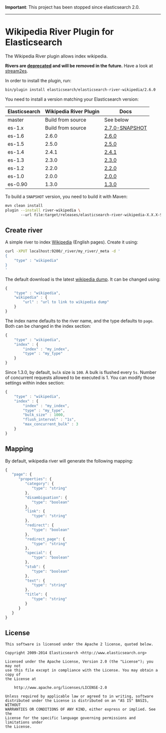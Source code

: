 **Important**: This project has been stopped since elasticsearch 2.0.

----

Wikipedia River Plugin for Elasticsearch
==================================

The Wikipedia River plugin allows index wikipedia.

**Rivers are [deprecated](https://www.elastic.co/blog/deprecating_rivers) and will be removed in the future.**
Have a look at [stream2es](https://github.com/elastic/stream2es#wikipedia).

In order to install the plugin, run: 

```sh
bin/plugin install elasticsearch/elasticsearch-river-wikipedia/2.6.0
```

You need to install a version matching your Elasticsearch version:

|       Elasticsearch    | Wikipedia River Plugin|                                                             Docs                                                                   |
|------------------------|-------------------|------------------------------------------------------------------------------------------------------------------------------------|
|    master              | Build from source | See below                                                                                                                          |
|    es-1.x              | Build from source  | [2.7.0-SNAPSHOT](https://github.com/elasticsearch/elasticsearch-river-wikipedia/tree/es-1.x/#version-270-snapshot-for-elasticsearch-1x)|
|    es-1.6              |     2.6.0         | [2.6.0](https://github.com/elastic/elasticsearch-river-wikipedia/tree/v2.6.0/#version-260-for-elasticsearch-16)                  |
|    es-1.5              |     2.5.0         | [2.5.0](https://github.com/elastic/elasticsearch-river-wikipedia/tree/v2.5.0/#version-250-for-elasticsearch-15)                  |
|    es-1.4              |     2.4.1         | [2.4.1](https://github.com/elasticsearch/elasticsearch-river-wikipedia/tree/v2.4.1/#version-241-for-elasticsearch-14)                  |
|    es-1.3              |     2.3.0         | [2.3.0](https://github.com/elasticsearch/elasticsearch-river-wikipedia/tree/v2.3.0/#version-230-for-elasticsearch-13)                  |
|    es-1.2              |     2.2.0         | [2.2.0](https://github.com/elasticsearch/elasticsearch-river-wikipedia/tree/v2.2.0/#wikipedia-river-plugin-for-elasticsearch)      |
|    es-1.0              |     2.0.0         | [2.0.0](https://github.com/elasticsearch/elasticsearch-river-wikipedia/tree/v2.0.0/#wikipedia-river-plugin-for-elasticsearch)      |
|    es-0.90             |     1.3.0         | [1.3.0](https://github.com/elasticsearch/elasticsearch-river-wikipedia/tree/v1.3.0/#wikipedia-river-plugin-for-elasticsearch)      |

To build a `SNAPSHOT` version, you need to build it with Maven:

```bash
mvn clean install
plugin --install river-wikipedia \ 
       --url file:target/releases/elasticsearch-river-wikipedia-X.X.X-SNAPSHOT.zip
```

Create river
------------

A simple river to index [Wikipedia](http://en.wikipedia.org) (English pages). Create it using:

```sh
curl -XPUT localhost:9200/_river/my_river/_meta -d '
{
    "type" : "wikipedia"
}
'
```

The default download is the latest [wikipedia dump](http://download.wikimedia.org/enwiki/latest/enwiki-latest-pages-articles.xml.bz2). It can be changed using:

```javascript
{
    "type" : "wikipedia",
    "wikipedia" : {
        "url" : "url to link to wikipedia dump"
    }
}
```

The index name defaults to the river name, and the type defaults to `page`. Both can be changed in the index section:

```javascript
{
    "type" : "wikipedia",
    "index" : {
        "index" : "my_index",
        "type" : "my_type"
    }
}
```

Since 1.3.0, by default, `bulk` size is `100`. A bulk is flushed every `5s`. Number of concurrent requests allowed to be executed is 1.
You can modify those settings within index section:

```javascript
{
    "type" : "wikipedia",
    "index" : {
        "index" : "my_index",
        "type" : "my_type",
        "bulk_size" : 1000,
        "flush_interval" : "1s",
        "max_concurrent_bulk" : 3
    }
}
```

Mapping
-------

By default, wikipedia river will generate the following mapping:

```javascript
{
   "page": {
      "properties": {
         "category": {
            "type": "string"
         },
         "disambiguation": {
            "type": "boolean"
         },
         "link": {
            "type": "string"
         },
         "redirect": {
            "type": "boolean"
         },
         "redirect_page": {
            "type": "string"
         },
         "special": {
            "type": "boolean"
         },
         "stub": {
            "type": "boolean"
         },
         "text": {
            "type": "string"
         },
         "title": {
            "type": "string"
         }
      }
   }
}
```


License
-------

    This software is licensed under the Apache 2 license, quoted below.

    Copyright 2009-2014 Elasticsearch <http://www.elasticsearch.org>

    Licensed under the Apache License, Version 2.0 (the "License"); you may not
    use this file except in compliance with the License. You may obtain a copy of
    the License at

        http://www.apache.org/licenses/LICENSE-2.0

    Unless required by applicable law or agreed to in writing, software
    distributed under the License is distributed on an "AS IS" BASIS, WITHOUT
    WARRANTIES OR CONDITIONS OF ANY KIND, either express or implied. See the
    License for the specific language governing permissions and limitations under
    the License.
